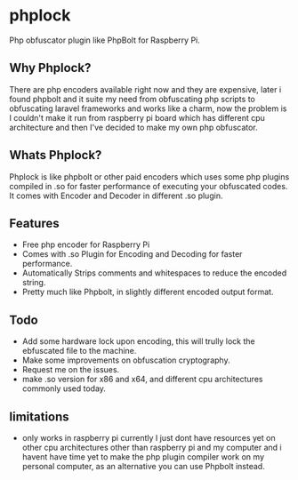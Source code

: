 # phplock
Php obfuscator plugin like PhpBolt for Raspberry Pi.

## Why Phplock?
There are php encoders available right now and they are expensive, later i found phpbolt and it suite my need from obfuscating php scripts to obfuscating laravel frameworks and works like a charm, now the problem is I couldn't make it run from raspberry pi board which has different cpu architecture and then I've decided to make my own php obfuscator.

## Whats Phplock?
Phplock is like phpbolt or other paid encoders which uses some php plugins compiled in .so for faster performance of executing your obfuscated codes.
It comes with Encoder and Decoder in different .so plugin.

## Features
* Free php encoder for Raspberry Pi
* Comes with .so Plugin for Encoding and Decoding for faster performance.
* Automatically Strips comments and whitespaces to reduce the encoded string.
* Pretty much like Phpbolt, in slightly different encoded output format.

## Todo
* Add some hardware lock upon encoding, this will trully lock the ebfuscated file to the machine.
* Make some improvements on obfuscation cryptography.
* Request me on the issues. 
* make .so version for x86 and x64, and different cpu architectures commonly used today.

## limitations
* only works in raspberry pi currently I just dont have resources yet on other cpu architectures other than raspberry pi and my computer and i havent have time yet to make the php plugin compiler work on my personal computer, as an alternative you can use Phpbolt instead.
 

